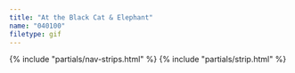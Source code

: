 ```yaml
---
title: "At the Black Cat & Elephant"
name: "040100"
filetype: gif
---
```


{% include "partials/nav-strips.html" %}
{% include "partials/strip.html" %}